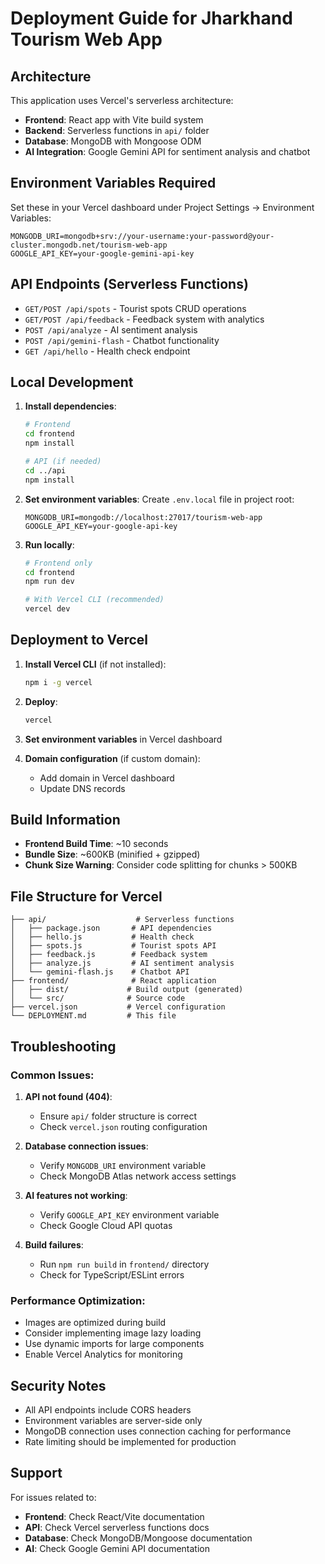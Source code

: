 # Deployment Guide for Jharkhand Tourism Web App

## Architecture
This application uses Vercel's serverless architecture:
- **Frontend**: React app with Vite build system
- **Backend**: Serverless functions in `api/` folder
- **Database**: MongoDB with Mongoose ODM
- **AI Integration**: Google Gemini API for sentiment analysis and chatbot

## Environment Variables Required

Set these in your Vercel dashboard under Project Settings → Environment Variables:

```
MONGODB_URI=mongodb+srv://your-username:your-password@your-cluster.mongodb.net/tourism-web-app
GOOGLE_API_KEY=your-google-gemini-api-key
```

## API Endpoints (Serverless Functions)

- `GET/POST /api/spots` - Tourist spots CRUD operations
- `GET/POST /api/feedback` - Feedback system with analytics
- `POST /api/analyze` - AI sentiment analysis
- `POST /api/gemini-flash` - Chatbot functionality  
- `GET /api/hello` - Health check endpoint

## Local Development

1. **Install dependencies**:
   ```bash
   # Frontend
   cd frontend
   npm install
   
   # API (if needed)
   cd ../api
   npm install
   ```

2. **Set environment variables**:
   Create `.env.local` file in project root:
   ```
   MONGODB_URI=mongodb://localhost:27017/tourism-web-app
   GOOGLE_API_KEY=your-google-api-key
   ```

3. **Run locally**:
   ```bash
   # Frontend only
   cd frontend
   npm run dev
   
   # With Vercel CLI (recommended)
   vercel dev
   ```

## Deployment to Vercel

1. **Install Vercel CLI** (if not installed):
   ```bash
   npm i -g vercel
   ```

2. **Deploy**:
   ```bash
   vercel
   ```

3. **Set environment variables** in Vercel dashboard

4. **Domain configuration** (if custom domain):
   - Add domain in Vercel dashboard
   - Update DNS records

## Build Information

- **Frontend Build Time**: ~10 seconds
- **Bundle Size**: ~600KB (minified + gzipped)
- **Chunk Size Warning**: Consider code splitting for chunks > 500KB

## File Structure for Vercel

```
├── api/                    # Serverless functions
│   ├── package.json       # API dependencies
│   ├── hello.js           # Health check
│   ├── spots.js           # Tourist spots API
│   ├── feedback.js        # Feedback system
│   ├── analyze.js         # AI sentiment analysis
│   └── gemini-flash.js    # Chatbot API
├── frontend/              # React application
│   ├── dist/             # Build output (generated)
│   └── src/              # Source code
├── vercel.json           # Vercel configuration
└── DEPLOYMENT.md         # This file
```

## Troubleshooting

### Common Issues:

1. **API not found (404)**:
   - Ensure `api/` folder structure is correct
   - Check `vercel.json` routing configuration

2. **Database connection issues**:
   - Verify `MONGODB_URI` environment variable
   - Check MongoDB Atlas network access settings

3. **AI features not working**:
   - Verify `GOOGLE_API_KEY` environment variable
   - Check Google Cloud API quotas

4. **Build failures**:
   - Run `npm run build` in `frontend/` directory
   - Check for TypeScript/ESLint errors

### Performance Optimization:

- Images are optimized during build
- Consider implementing image lazy loading
- Use dynamic imports for large components
- Enable Vercel Analytics for monitoring

## Security Notes

- All API endpoints include CORS headers
- Environment variables are server-side only
- MongoDB connection uses connection caching for performance
- Rate limiting should be implemented for production

## Support

For issues related to:
- **Frontend**: Check React/Vite documentation
- **API**: Check Vercel serverless functions docs
- **Database**: Check MongoDB/Mongoose documentation
- **AI**: Check Google Gemini API documentation